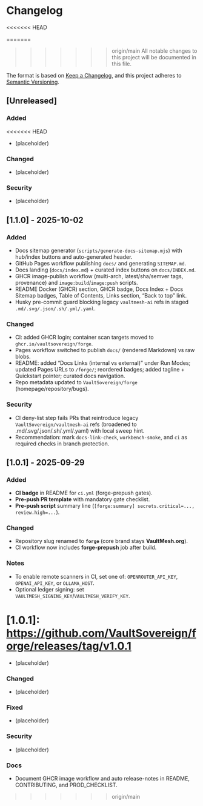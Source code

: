 # Changelog

<<<<<<< HEAD

=======

> > > > > > > origin/main
> > > > > > > All notable changes to this project will be documented in this file.

The format is based on [Keep a Changelog](https://keepachangelog.com/en/1.0.0/),
and this project adheres to [Semantic Versioning](https://semver.org/spec/v2.0.0.html).

## [Unreleased]

### Added

<<<<<<< HEAD

- (placeholder)

### Changed

- (placeholder)

### Security

- (placeholder)

## [1.1.0] - 2025-10-02

### Added

- Docs sitemap generator (`scripts/generate-docs-sitemap.mjs`) with hub/index buttons and auto-generated header.
- GitHub Pages workflow publishing `docs/` and generating `SITEMAP.md`.
- Docs landing (`docs/index.md`) + curated index buttons on `docs/INDEX.md`.
- GHCR image-publish workflow (multi-arch, latest/sha/semver tags, provenance) and `image:build`/`image:push` scripts.
- README Docker (GHCR) section, GHCR badge, Docs Index + Docs Sitemap badges, Table of Contents, Links section, “Back to top” link.
- Husky pre-commit guard blocking legacy `vaultmesh-ai` refs in staged `.md/.svg/.json/.sh/.yml/.yaml`.

### Changed

- CI: added GHCR login; container scan targets moved to `ghcr.io/vaultsovereign/forge`.
- Pages workflow switched to publish `docs/` (rendered Markdown) vs raw blobs.
- README: added “Docs Links (internal vs external)” under Run Modes; updated Pages URLs to `/forge/`; reordered badges; added tagline + Quickstart pointer; curated docs navigation.
- Repo metadata updated to `VaultSovereign/forge` (homepage/repository/bugs).

### Security

- CI deny-list step fails PRs that reintroduce legacy `VaultSovereign/vaultmesh-ai` refs (broadened to .md/.svg/.json/.sh/.yml/.yaml) with local sweep hint.
- Recommendation: mark `docs-link-check`, `workbench-smoke`, and `ci` as required checks in branch protection.

## [1.0.1] - 2025-09-29

### Added

- **CI badge** in README for `ci.yml` (forge-prepush gates).
- **Pre-push PR template** with mandatory gate checklist.
- **Pre-push script** summary line (`[forge:summary] secrets.critical=..., review.high=...`).

### Changed

- Repository slug renamed to **`forge`** (core brand stays **VaultMesh.org**).
- CI workflow now includes **forge-prepush** job after build.

### Notes

- To enable remote scanners in CI, set one of: `OPENROUTER_API_KEY`, `OPENAI_API_KEY`, or `OLLAMA_HOST`.
- Optional ledger signing: set `VAULTMESH_SIGNING_KEY`/`VAULTMESH_VERIFY_KEY`.

# [1.0.1]: https://github.com/VaultSovereign/forge/releases/tag/v1.0.1

- (placeholder)

### Changed

- (placeholder)

### Fixed

- (placeholder)

### Security

- (placeholder)

### Docs

- Document GHCR image workflow and auto release-notes in README, CONTRIBUTING, and PROD_CHECKLIST.

<!--
Cut a new section on release, e.g.:

## [1.1.0] - 2025-10-02
### Added
- …

### Changed
- …

### Security
- …
-->

> > > > > > > origin/main
